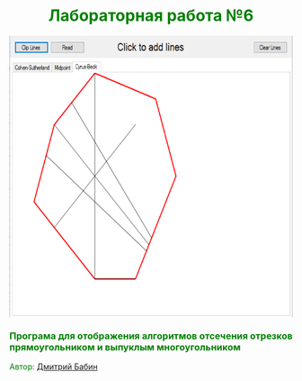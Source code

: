 <h1 style="text-align: center;"><span style="color: #008000;">Лабораторная работа №6</span></h1>
<p style="text-align: center;"><a title="Author" href="https://vk.com/dimababin" target="_blank"><img src="https://github.com/CG2016/BabinDA_KG_12gr_2var/blob/master/lab7/Result/result.PNG" alt="" height="500" align="center" /></a></p>

<h3><span style="color: #008000;">Програма для отображения алгоритмов отсечения отрезков прямоугольником и выпуклым многоугольником</span></h3>
<p><span style="color: #008000;">Автор:&nbsp;<a title="Auhtor" href="https://vk.com/dimababin" target="_blank">Дмитрий Бабин</a></span></p>
